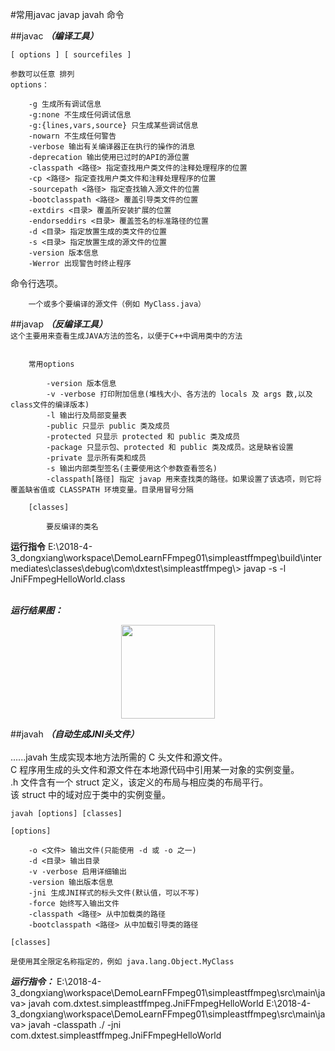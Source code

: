#常用javac javap javah 命令

##javac
***（编译工具）***
<br>
```
[ options ] [ sourcefiles ]

参数可以任意 排列
options：

    -g 生成所有调试信息
    -g:none 不生成任何调试信息
    -g:{lines,vars,source} 只生成某些调试信息
    -nowarn 不生成任何警告
    -verbose 输出有关编译器正在执行的操作的消息
    -deprecation 输出使用已过时的API的源位置
    -classpath <路径> 指定查找用户类文件的注释处理程序的位置
    -cp <路径> 指定查找用户类文件和注释处理程序的位置
    -sourcepath <路径> 指定查找输入源文件的位置
    -bootclasspath <路径> 覆盖引导类文件的位置
    -extdirs <目录> 覆盖所安装扩展的位置
    -endorseddirs <目录> 覆盖签名的标准路径的位置
    -d <目录> 指定放置生成的类文件的位置
    -s <目录> 指定放置生成的源文件的位置
    -version 版本信息
    -Werror 出现警告时终止程序
```
命令行选项。

```sourcefiles
    一个或多个要编译的源文件（例如 MyClass.java）
```

##javap
***（反编译工具）***
<br>
```这个主要用来查看生成JAVA方法的签名，以便于C++中调用类中的方法```
<br>
``` javap [options] [classes]

    常用options

        -version 版本信息
        -v -verbose 打印附加信息(堆栈大小、各方法的 locals 及 args 数,以及class文件的编译版本)
        -l 输出行及局部变量表
        -public 只显示 public 类及成员
        -protected 只显示 protected 和 public 类及成员
        -package 只显示包、protected 和 public 类及成员。这是缺省设置
        -private 显示所有类和成员
        -s 输出内部类型签名(主要使用这个参数查看签名)
        -classpath[路径] 指定 javap 用来查找类的路径。如果设置了该选项，则它将覆盖缺省值或 CLASSPATH 环境变量。目录用冒号分隔

    [classes]

        要反编译的类名
 ```
 <p>
 <b>运行指令</b>
 E:\2018-4-3_dongxiang\workspace\DemoLearnFFmpeg01\simpleastffmpeg\build\intermediates\classes\debug\com\dxtest\simpleastffmpeg\> javap -s -l JniFFmpegHelloWorld.class


 </p>


<br>***运行结果图：***
<div width="150" height="150"  align=center>
    <img width="150" height="150" src="/readme-src/javap.png"/>
</div>


##javah
***（自动生成JNI头文件）***
<br>
<br>......javah 生成实现本地方法所需的 C 头文件和源文件。
<br>C 程序用生成的头文件和源文件在本地源代码中引用某一对象的实例变量。
<br>.h 文件含有一个 struct 定义，该定义的布局与相应类的布局平行。
<br>该 struct 中的域对应于类中的实例变量。
```
javah [options] [classes]

[options]

    -o <文件> 输出文件(只能使用 -d 或 -o 之一)
    -d <目录> 输出目录
    -v -verbose 启用详细输出
    -version 输出版本信息
    -jni 生成JNI样式的标头文件(默认值，可以不写)
    -force 始终写入输出文件
    -classpath <路径> 从中加载类的路径
    -bootclasspath <路径> 从中加载引导类的路径

[classes]

是使用其全限定名称指定的，例如 java.lang.Object.MyClass

```

***运行指令：***
E:\2018-4-3_dongxiang\workspace\DemoLearnFFmpeg01\simpleastffmpeg\src\main\java>  javah  com.dxtest.simpleastffmpeg.JniFFmpegHelloWorld
E:\2018-4-3_dongxiang\workspace\DemoLearnFFmpeg01\simpleastffmpeg\src\main\java>  javah -classpath ./ -jni com.dxtest.simpleastffmpeg.JniFFmpegHelloWorld


